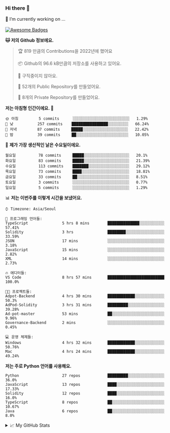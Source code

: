 ### Hi there 👋 
🔭 I’m currently working on ... </br></br>
[![Awesome Badges](https://img.shields.io/badge/Introduce-EN-green.svg)](https://github.com/tlatkdgus1/tlatkdgus1/blob/main/README.md.en)

<!--START_SECTION:waka-->
**🐱 저의 Github 정보에요.** 

> 🏆 819 만큼의 Contributions을 2022년에 했어요
 > 
> 📦 Github의 96.6 kB만큼의 저장소를 사용하고 있어요. 
 > 
> 🚫 구직중이지 않아요.
 > 
> 📜 52개의 Public Repository를 만들었어요. 
 > 
> 🔑 8개의 Private Repository를 만들었어요.  

**저는 아침형 인간이에요. 🐤** 

```text
🌞 아침         5 commits      ░░░░░░░░░░░░░░░░░░░░░░░░░   1.29% 
🌆 낮　         257 commits    ████████████████░░░░░░░░░   66.24% 
🌃 저녁         87 commits     █████░░░░░░░░░░░░░░░░░░░░   22.42% 
🌙 밤　         39 commits     ██░░░░░░░░░░░░░░░░░░░░░░░   10.05%

```
📅 **제가 가장 생산적인 날은 수요일이에요.** 

```text
월요일          78 commits     █████░░░░░░░░░░░░░░░░░░░░   20.1% 
화요일          83 commits     █████░░░░░░░░░░░░░░░░░░░░   21.39% 
수요일          113 commits    ███████░░░░░░░░░░░░░░░░░░   29.12% 
목요일          73 commits     ████░░░░░░░░░░░░░░░░░░░░░   18.81% 
금요일          33 commits     ██░░░░░░░░░░░░░░░░░░░░░░░   8.51% 
토요일          3 commits      ░░░░░░░░░░░░░░░░░░░░░░░░░   0.77% 
일요일          5 commits      ░░░░░░░░░░░░░░░░░░░░░░░░░   1.29%

```


📊 **저는 이번주를 이렇게 시간을 보냈어요.** 

```text
⌚︎ Timezone: Asia/Seoul

💬 프로그래밍 언어들: 
TypeScript               5 hrs 8 mins        ██████████████░░░░░░░░░░░   57.41% 
Solidity                 3 hrs               ████████░░░░░░░░░░░░░░░░░   33.59% 
JSON                     17 mins             ░░░░░░░░░░░░░░░░░░░░░░░░░   3.18% 
JavaScript               15 mins             ░░░░░░░░░░░░░░░░░░░░░░░░░   2.82% 
XML                      14 mins             ░░░░░░░░░░░░░░░░░░░░░░░░░   2.73%

🔥 에디터들: 
VS Code                  8 hrs 57 mins       █████████████████████████   100.0%

🐱‍💻 프로젝트들: 
Adpot-Backend            4 hrs 30 mins       ████████████░░░░░░░░░░░░░   50.3% 
AdPod-Solidity           3 hrs 31 mins       █████████░░░░░░░░░░░░░░░░   39.28% 
Ad-pot-master            53 mins             ██░░░░░░░░░░░░░░░░░░░░░░░   9.96% 
Governance-Backend       2 mins              ░░░░░░░░░░░░░░░░░░░░░░░░░   0.45%

💻 운영 체제들: 
Windows                  4 hrs 32 mins       ████████████░░░░░░░░░░░░░   50.76% 
Mac                      4 hrs 24 mins       ████████████░░░░░░░░░░░░░   49.24%

```

**저는 주로 Python 언어를 사용해요.** 

```text
Python                   27 repos            █████████░░░░░░░░░░░░░░░░   36.0% 
JavaScript               13 repos            ████░░░░░░░░░░░░░░░░░░░░░   17.33% 
Solidity                 12 repos            ████░░░░░░░░░░░░░░░░░░░░░   16.0% 
TypeScript               8 repos             ██░░░░░░░░░░░░░░░░░░░░░░░   10.67% 
Java                     6 repos             ██░░░░░░░░░░░░░░░░░░░░░░░   8.0%

```



<!--END_SECTION:waka-->

<details>
<summary>📈 My GitHub Stats</summary>
<p align="center"> <img src="https://github-readme-stats.vercel.app/api?username=tlatkdgus1&show_icons=true" alt="tlatkdgus1" />
</details>
